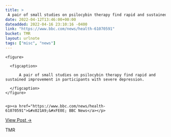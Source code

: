 ```yaml
---
title: > 
 A pair of small studies on psilocybin therapy find rapid and sustained improvement in participants with severe depression.
date: 2022-04-12T13:46:00+00:00
dateadded: 2022-04-16 23:10:16 -0400
link: "https://www.bbc.com/news/health-61070591"
bucket: TMR
layout: urlnote
tags: ["misc", "news"]
--- 
```




  
    
  

  
    <figure>
      
      <figcaption>
        
          A pair of small studies on psilocybin therapy find rapid and sustained improvement in participants with severe depression.
        
      </figcaption>
    </figure>

    
    <p><a href="https://www.bbc.com/news/health-61070591">&#x021A9;&#xFE0E; BBC News</a></p>
    
  
  <p><a href="https://themorningnews.org/p/psilocybin-appears-to-free-up-the-brains-of-people-with-severe-depression">View Post &rarr;</a></p>



 <!-- end excerpt --> 
<div class='bucket'><a class='internal-link' src='_notes/buckets/TMR'>TMR</a></div> 
